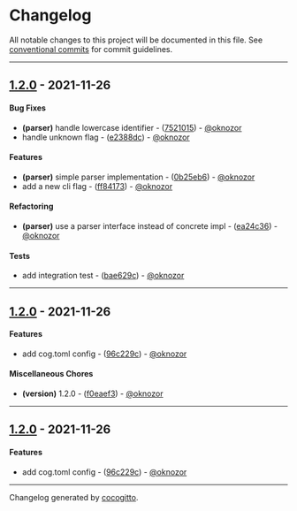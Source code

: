 # Changelog
All notable changes to this project will be documented in this file. See [conventional commits](https://www.conventionalcommits.org/) for commit guidelines.

- - -
## [1.2.0](https://github.com/cocogitto/cocogitto_bot_playground/compare/1.1.0..1.2.0) - 2021-11-26
#### Bug Fixes
- **(parser)** handle lowercase identifier - ([7521015](https://github.com/cocogitto/cocogitto_bot_playground/commit/7521015ca4129e6180ba227344d9d0dd751034c9)) - [@oknozor](https://github.com/oknozor)
- handle unknown flag - ([e2388dc](https://github.com/cocogitto/cocogitto_bot_playground/commit/e2388dcd60486fdca0c7f9ca582b3832a034402b)) - [@oknozor](https://github.com/oknozor)
#### Features
- **(parser)** simple parser implementation - ([0b25eb6](https://github.com/cocogitto/cocogitto_bot_playground/commit/0b25eb6949366e78537d79c53a2a71cca38f2daf)) - [@oknozor](https://github.com/oknozor)
- add a new cli flag - ([ff84173](https://github.com/cocogitto/cocogitto_bot_playground/commit/ff841739b9e74281e528a430988b618a829a7bab)) - [@oknozor](https://github.com/oknozor)
#### Refactoring
- **(parser)** use a parser interface instead of concrete impl - ([ea24c36](https://github.com/cocogitto/cocogitto_bot_playground/commit/ea24c365ccd0134bce1e7707633c04ae13e05569)) - [@oknozor](https://github.com/oknozor)
#### Tests
- add integration test - ([bae629c](https://github.com/cocogitto/cocogitto_bot_playground/commit/bae629ce50ea7596244b9580af6ba19e5a1d32ae)) - [@oknozor](https://github.com/oknozor)
- - -

## [1.2.0](https://github.com/cocogitto/cocogitto_bot_playground/compare/1.1.0..1.2.0) - 2021-11-26
#### Features
- add cog.toml config - ([96c229c](https://github.com/cocogitto/cocogitto_bot_playground/commit/96c229c3d47a2ad2e87d0c7f1a5b6839df52b106)) - [@oknozor](https://github.com/oknozor)
#### Miscellaneous Chores
- **(version)** 1.2.0 - ([f0eaef3](https://github.com/cocogitto/cocogitto_bot_playground/commit/f0eaef3b1eb201a507cfb00771d0821ee586625a)) - [@oknozor](https://github.com/oknozor)
- - -

## [1.2.0](https://github.com/cocogitto/cocogitto_bot_playground/compare/1.1.0..1.2.0) - 2021-11-26
#### Features
- add cog.toml config - ([96c229c](https://github.com/cocogitto/cocogitto_bot_playground/commit/96c229c3d47a2ad2e87d0c7f1a5b6839df52b106)) - [@oknozor](https://github.com/oknozor)
- - -

Changelog generated by [cocogitto](https://github.com/cocogitto/cocogitto).